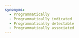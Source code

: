 ```yaml
---
synonyms:
  - Programmatically
  - Programmatically indicated
  - Programmatically detectable
  - Programmatically associated
---
```

